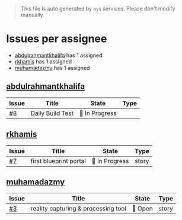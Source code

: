 > This file is auto generated by `ays` services. Please don't modify manually.

# Issues per assignee
- [abdulrahmantkhalifa](#abdulrahmantkhalifa) has 1 assigned
- [rkhamis](#rkhamis) has 1 assigned
- [muhamadazmy](#muhamadazmy) has 1 assigned



## [abdulrahmantkhalifa](https://github.com/abdulrahmantkhalifa)

|Issue|Title|State|Type|
|-----|-----|-----|----|
|[#8](https://github.com/jumpscale/home/issues/8)|Daily Build Test|:large_blue_circle: In Progress||


## [rkhamis](https://github.com/rkhamis)

|Issue|Title|State|Type|
|-----|-----|-----|----|
|[#7](https://github.com/jumpscale/home/issues/7)|first blueprint portal|:large_blue_circle: In Progress|story|


## [muhamadazmy](https://github.com/muhamadazmy)

|Issue|Title|State|Type|
|-----|-----|-----|----|
|[#3](https://github.com/jumpscale/home/issues/3)|reality capturing & processing tool|:red_circle: Open|story|

